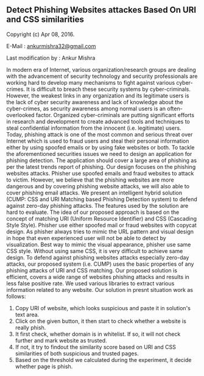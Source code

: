 
Detect Phishing Websites attackes Based On URI and CSS similarities
-----------------------------------------------
 Copyright (c) Apr 08, 2016.
 
 E-Mail : ankurmishra32@gmail.com 

 Last modification by : Ankur Mishra 

In modern era of Internet, various organization/research groups are dealing with the advancement of security technology and security professionals are working hard to develop many mechanisms to fight against various cyber-crimes. It is difficult to breach these security systems by cyber-criminals. However, the weakest links in any organization and its legitimate users is the lack of cyber security awareness and lack of knowledge about the cyber-crimes, as security awareness among normal users is an often-overlooked factor. Organized cyber-criminals are putting significant efforts in research and development to create advanced tools and techniques to steal confidential information from the innocent (i.e. legitimate) users.
Today, phishing attack is one of the most common and serious threat over Internet which is used to fraud users and steal their personal information either by using spoofed emails or by using fake websites or both. To tackle the aforementioned securities issues we need to design an application for phishing detection. The application should cover a large area of phishing as per the latest trends report of phishing. Our design focuses on the phishing websites attacks. Phisher use spoofed emails and fraud websites to attack to victim.
However, we believe that the phishing websites are more dangerous and by covering phishing website attacks, we will also able to cover phishing email attacks. We present an intelligent hybrid solution (CUMP: CSS and URI Matching based Phishing Detection system) to defend against zero-day phishing attacks. The features used by the solution are hard to evaluate. The idea of our proposed approach is based on the concept of matching URI (Uniform Resource Identifier) and CSS (Cascading Style Style). Phisher use either spoofed mail or fraud websites with copycat design. As phisher always tries to mimic the URL pattern and visual design in hope that even experienced user will not be able to detect by visualization. Best way to mimic the visual appearance, phisher use same CSS style. Without using same CSS, it is very difficult to achieve same design. To defend against phishing websites attacks especially zero-day attacks, our proposed system (i.e. CUMP) uses the basic properties of any phishing attacks of URI and CSS matching. Our proposed solution is efficient, covers a wide range of websites phishing attacks and results in less false positive rate.
We used various libraries to extract various information related to any website. Our solution in presnt situation work as follows:
1. Copy URI of website, which looks suspicious and paste it in solution's text area.
2. Click on the given button, it then start to check whether a website is really phish.
3. It first check, whether domain is in whitelist. If so, it will not check further and mark website as trusted.
4. If not, it try to findout the similarity score based on URI and CSS similarities of both suspicious and trusted pages.
5. Based on the threshold we calculated during the experiment, it decide whether page is phish.